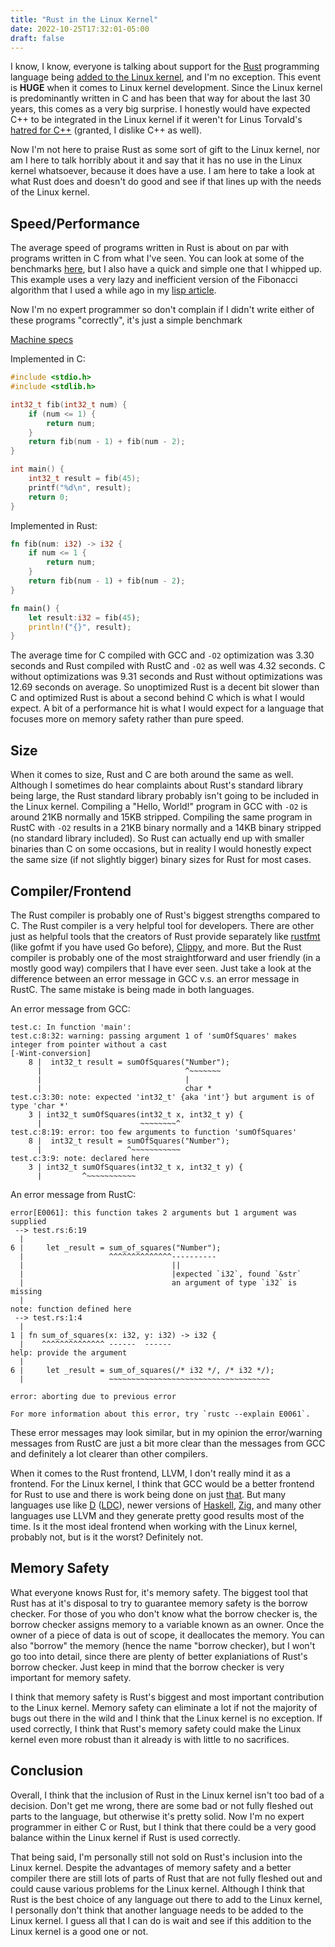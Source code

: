 ```yaml
---
title: "Rust in the Linux Kernel"
date: 2022-10-25T17:32:01-05:00
draft: false
---
```


I know, I know, everyone is talking about support for the [Rust](https://www.rust-lang.org/) programming
language being [added to the Linux kernel](https://git.kernel.org/pub/scm/linux/kernel/git/torvalds/linux.git/commit/?id=8aebac82933ff1a7c8eede18cab11e1115e2062b), and I'm no exception. This event
is **HUGE** when it comes to Linux kernel development. Since the Linux kernel
is predominantly written in C and has been that way for about the last 30
years, this comes as a very big surprise. I honestly would have expected
C++ to be integrated in the Linux kernel if it weren't for Linus Torvald's
[hatred for C++](https://lore.kernel.org/all/alpine.LFD.0.999.0709061839510.5626@evo.linux-foundation.org/) (granted, I dislike C++ as well).

Now I'm not here to praise Rust as some sort of gift to the Linux kernel, nor
am I here to talk horribly about it and say that it has no use in the Linux
kernel whatsoever, because it does have a use. I am here to take a look at
what Rust does and doesn't do good and see if that lines up with the needs of
the Linux kernel.

## Speed/Performance

The average speed of programs written in Rust is about on par with programs
written in C from what I've seen. You can look at some of the benchmarks
[here](https://programming-language-benchmarks.vercel.app/c-vs-rust), but I also have a quick and simple one that I whipped up.
This example uses a very lazy and inefficient version of the Fibonacci
algorithm that I used a while ago in my [lisp article](https://brycevandegrift.xyz/blog/the-importance-of-lisp/#recursion).

Now I'm no expert programmer so don't complain if I didn't write either of
these programs "correctly", it's just a simple benchmark

[Machine specs](https://brycevandegrift.xyz/hardware/)

Implemented in C:

``` c
#include <stdio.h>
#include <stdlib.h>

int32_t fib(int32_t num) {
	if (num <= 1) {
		return num;
	}
	return fib(num - 1) + fib(num - 2);
}

int main() {
	int32_t result = fib(45);
	printf("%d\n", result);
	return 0;
}
```

Implemented in Rust:

``` rust
fn fib(num: i32) -> i32 {
    if num <= 1 {
        return num;
    }
    return fib(num - 1) + fib(num - 2);
}

fn main() {
    let result:i32 = fib(45);
    println!("{}", result);
}
```

The average time for C compiled with GCC and `-O2` optimization was 3.30
seconds and Rust compiled with RustC and `-O2` as well was 4.32 seconds.
C without optimizations was 9.31 seconds and Rust without optimizations was
12.69 seconds on average. So unoptimized Rust is a decent bit slower than C
and optimized Rust is about a second behind C which is what I would expect.
A bit of a performance hit is what I would expect for a language that focuses
more on memory safety rather than pure speed.

## Size

When it comes to size, Rust and C are both around the same as well. Although
I sometimes do hear complaints about Rust's standard library being large, the
Rust standard library probably isn't going to be included in the Linux kernel.
Compiling a "Hello, World!" program in GCC with `-O2` is around 21KB normally
and 15KB stripped. Compiling the same program in RustC with `-O2` results in a
21KB binary normally and a 14KB binary stripped (no standard library included).
So Rust can actually end up with smaller binaries than C on some occasions,
but in reality I would honestly expect the same size (if not slightly bigger)
binary sizes for Rust for most cases.

## Compiler/Frontend

The Rust compiler is probably one of Rust's biggest strengths compared to C.
The Rust compiler is a very helpful tool for developers. There are other just as
helpful tools that the creators of Rust provide separately like [rustfmt](https://github.com/rust-lang/rustfmt)
(like gofmt if you have used Go before), [Clippy](https://github.com/rust-lang/rust-clippy),
and more. But the Rust compiler is probably one of the most straightforward
and user friendly (in a mostly good way) compilers that I have ever seen.
Just take a look at the difference between an error message in GCC v.s. an
error message in RustC. The same mistake is being made in both languages.

An error message from GCC:
```
test.c: In function 'main':
test.c:8:32: warning: passing argument 1 of 'sumOfSquares' makes integer from pointer without a cast
[-Wint-conversion]
    8 |  int32_t result = sumOfSquares("Number");
      |                                ^~~~~~~~
      |                                |
      |                                char *
test.c:3:30: note: expected 'int32_t' {aka 'int'} but argument is of type 'char *'
    3 | int32_t sumOfSquares(int32_t x, int32_t y) {
      |                      ~~~~~~~~^
test.c:8:19: error: too few arguments to function 'sumOfSquares'
    8 |  int32_t result = sumOfSquares("Number");
      |                   ^~~~~~~~~~~~
test.c:3:9: note: declared here
    3 | int32_t sumOfSquares(int32_t x, int32_t y) {
      |         ^~~~~~~~~~~~
```

An error message from RustC:
```
error[E0061]: this function takes 2 arguments but 1 argument was supplied
 --> test.rs:6:19
  |
6 |     let _result = sum_of_squares("Number");
  |                   ^^^^^^^^^^^^^^----------
  |                                 ||
  |                                 |expected `i32`, found `&str`
  |                                 an argument of type `i32` is missing
  |
note: function defined here
 --> test.rs:1:4
  |
1 | fn sum_of_squares(x: i32, y: i32) -> i32 {
  |    ^^^^^^^^^^^^^^ ------  ------
help: provide the argument
  |
6 |     let _result = sum_of_squares(/* i32 */, /* i32 */);
  |                   ~~~~~~~~~~~~~~~~~~~~~~~~~~~~~~~~~~~~

error: aborting due to previous error

For more information about this error, try `rustc --explain E0061`.
```

These error messages may look similar, but in my opinion the error/warning
messages from RustC are just a bit more clear than the messages from GCC and
definitely a lot clearer than other compilers.

When it comes to the Rust frontend, LLVM, I don't really mind it as a frontend.
For the Linux kernel, I think that GCC would be a better frontend for Rust to
use and there is work being done on just [that](https://github.com/Rust-GCC/gccrs).
But many languages use like [D](https://dlang.org/) ([LDC](https://github.com/ldc-developers/ldc)), newer versions of [Haskell](https://www.haskell.org/), [Zig](https://ziglang.org/), and
many other languages use LLVM and they generate pretty good results most of
the time. Is it the most ideal frontend when working with the Linux kernel,
probably not, but is it the worst? Definitely not.

## Memory Safety

What everyone knows Rust for, it's memory safety. The biggest tool that Rust
has at it's disposal to try to guarantee memory safety is the borrow checker.
For those of you who don't know what the borrow checker is, the borrow checker
assigns memory to a variable known as an owner. Once the owner of a piece of
data is out of scope, it deallocates the memory. You can also "borrow" the
memory (hence the name "borrow checker), but I won't go too into detail, 
since there are plenty of better explaniations of Rust's borrow checker. Just
keep in mind that the borrow checker is very important for memory safety.

I think that memory safety is Rust's biggest and most important contribution
to the Linux kernel. Memory safety can eliminate a lot if not the majority of
bugs out there in the wild and I think that the Linux kernel is no exception.
If used correctly, I think that Rust's memory safety could make the Linux
kernel even more robust than it already is with little to no sacrifices.


## Conclusion

Overall, I think that the inclusion of Rust in the Linux kernel isn't too bad
of a decision. Don't get me wrong, there are some bad or not fully fleshed
out parts to the language, but otherwise it's pretty solid. Now I'm no expert
programmer in either C or Rust, but I think that there could be a very good
balance within the Linux kernel if Rust is used correctly.

That being said, I'm personally still not sold on Rust's inclusion into the Linux
kernel. Despite the advantages of memory safety and a better compiler there
are still lots of parts of Rust that are not fully fleshed out and could
cause various problems for the Linux kernel. Although I think that Rust is
the best choice of any language out there to add to the Linux kernel,
I personally don't think that another language needs to be added to the Linux
kernel. I guess all that I can do is wait and see if this addition to the Linux
kernel is a good one or not.
